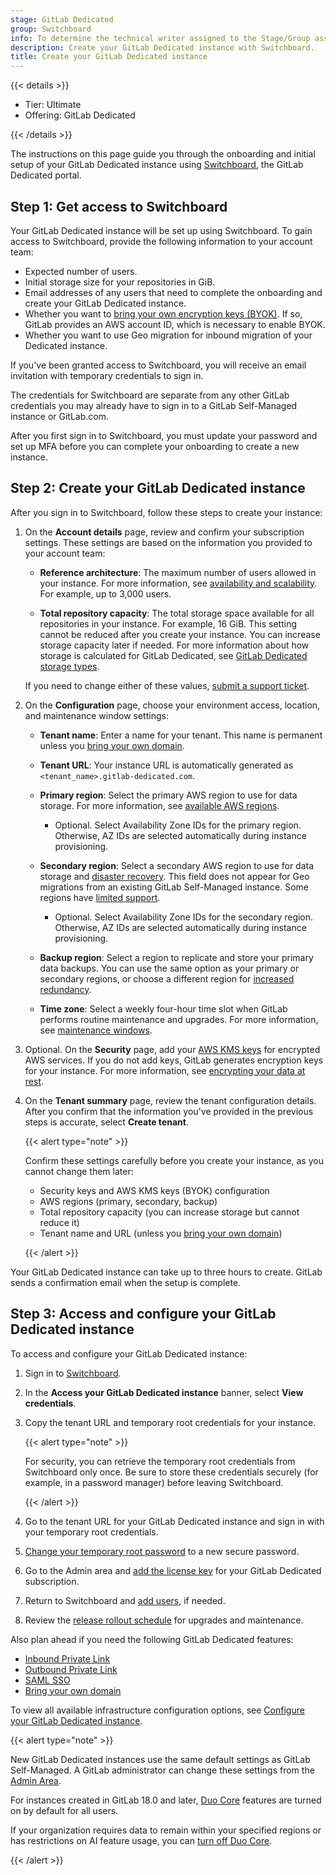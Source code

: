 ```yaml
---
stage: GitLab Dedicated
group: Switchboard
info: To determine the technical writer assigned to the Stage/Group associated with this page, see https://handbook.gitlab.com/handbook/product/ux/technical-writing/#assignments
description: Create your GitLab Dedicated instance with Switchboard.
title: Create your GitLab Dedicated instance
---
```


{{< details >}}

- Tier: Ultimate
- Offering: GitLab Dedicated

{{< /details >}}

The instructions on this page guide you through the onboarding and initial setup of your GitLab Dedicated instance using [Switchboard](https://about.gitlab.com/direction/platforms/switchboard/), the GitLab Dedicated portal.

## Step 1: Get access to Switchboard

Your GitLab Dedicated instance will be set up using Switchboard. To gain access to Switchboard,
provide the following information to your account team:

- Expected number of users.
- Initial storage size for your repositories in GiB.
- Email addresses of any users that need to complete the onboarding and create your GitLab Dedicated instance.
- Whether you want to [bring your own encryption keys (BYOK)](../encryption.md#bring-your-own-key-byok). If so, GitLab provides an AWS account ID, which is necessary to enable BYOK.
- Whether you want to use Geo migration for inbound migration of your Dedicated instance.

If you've been granted access to Switchboard, you will receive an email invitation with temporary
credentials to sign in.

The credentials for Switchboard are separate from any other GitLab credentials you may already have
to sign in to a GitLab Self-Managed instance or GitLab.com.

After you first sign in to Switchboard, you must update your password and set up MFA before you can
complete your onboarding to create a new instance.

## Step 2: Create your GitLab Dedicated instance

After you sign in to Switchboard, follow these steps to create your instance:

1. On the **Account details** page, review and confirm your subscription settings. These settings are based on the information you provided to your account team:

   - **Reference architecture**: The maximum number of users allowed in your instance. For more information, see [availability and scalability](../../../subscriptions/gitlab_dedicated/data_residency_and_high_availability.md#availability-and-scalability). For example, up to 3,000 users.

   - **Total repository capacity**: The total storage space available for all repositories in your instance. For example, 16 GiB. This setting cannot be reduced after you create your instance. You can increase storage capacity later if needed. For more information about how storage is calculated for GitLab Dedicated, see [GitLab Dedicated storage types](storage_types.md).

   If you need to change either of these values, [submit a support ticket](https://support.gitlab.com/hc/en-us/requests/new?ticket_form_id=4414917877650).

1. On the **Configuration** page, choose your environment access, location, and maintenance window settings:

   - **Tenant name**: Enter a name for your tenant. This name is permanent unless you [bring your own domain](../configure_instance/network_security.md#bring-your-own-domain-byod).

   - **Tenant URL**: Your instance URL is automatically generated as `<tenant_name>.gitlab-dedicated.com`.

   - **Primary region**: Select the primary AWS region to use for data storage. For more information, see [available AWS regions](../../../subscriptions/gitlab_dedicated/data_residency_and_high_availability.md#available-aws-regions).
     - Optional. Select Availability Zone IDs for the primary region. Otherwise, AZ IDs are selected automatically during instance provisioning.

   - **Secondary region**: Select a secondary AWS region to use for data storage and [disaster recovery](../disaster_recovery.md). This field does not appear for Geo migrations from an existing GitLab Self-Managed instance. Some regions have [limited support](../../../subscriptions/gitlab_dedicated/data_residency_and_high_availability.md#secondary-regions-with-limited-support).
     - Optional. Select Availability Zone IDs for the secondary region. Otherwise, AZ IDs are selected automatically during instance provisioning.

   - **Backup region**: Select a region to replicate and store your primary data backups.
     You can use the same option as your primary or secondary regions, or choose a different region for [increased redundancy](../../../subscriptions/gitlab_dedicated/data_residency_and_high_availability.md#disaster-recovery).

   - **Time zone**: Select a weekly four-hour time slot when GitLab performs routine
     maintenance and upgrades. For more information, see [maintenance windows](../maintenance.md#maintenance-windows).

1. Optional. On the **Security** page, add your [AWS KMS keys](https://docs.aws.amazon.com/kms/latest/developerguide/overview.html) for encrypted AWS services. If you do not add keys, GitLab generates encryption keys for your instance. For more information, see [encrypting your data at rest](../encryption.md#encrypted-data-at-rest).

1. On the **Tenant summary** page, review the tenant configuration details. After you confirm that the information you've provided in the previous steps is accurate, select  **Create tenant**.

   {{< alert type="note" >}}

   Confirm these settings carefully before you create your instance,
   as you cannot change them later:

   - Security keys and AWS KMS keys (BYOK) configuration
   - AWS regions (primary, secondary, backup)
   - Total repository capacity (you can increase storage but cannot reduce it)
   - Tenant name and URL (unless you [bring your own domain](../configure_instance/network_security.md#bring-your-own-domain-byod))

   {{< /alert >}}

Your GitLab Dedicated instance can take up to three hours to create. GitLab sends a confirmation email when the setup is complete.

## Step 3: Access and configure your GitLab Dedicated instance

To access and configure your GitLab Dedicated instance:

1. Sign in to [Switchboard](https://console.gitlab-dedicated.com/).
1. In the **Access your GitLab Dedicated instance** banner, select **View credentials**.
1. Copy the tenant URL and temporary root credentials for your instance.

   {{< alert type="note" >}}

   For security, you can retrieve the temporary root credentials from Switchboard only once. Be sure to store these credentials securely (for example, in a password manager) before leaving Switchboard.

   {{< /alert >}}

1. Go to the tenant URL for your GitLab Dedicated instance and sign in with your temporary root credentials.
1. [Change your temporary root password](../../../user/profile/user_passwords.md#change-your-password) to a new secure password.
1. Go to the Admin area and [add the license key](../../license_file.md#add-license-in-the-admin-area) for your GitLab Dedicated subscription.
1. Return to Switchboard and [add users](../configure_instance/users_notifications.md#add-switchboard-users), if needed.
1. Review the [release rollout schedule](../releases.md#release-rollout-schedule) for upgrades and maintenance.

Also plan ahead if you need the following GitLab Dedicated features:

- [Inbound Private Link](../configure_instance/network_security.md#inbound-private-link)
- [Outbound Private Link](../configure_instance/network_security.md#outbound-private-link)
- [SAML SSO](../configure_instance/saml.md)
- [Bring your own domain](../configure_instance/network_security.md#bring-your-own-domain-byod)

To view all available infrastructure configuration options, see [Configure your GitLab Dedicated instance](../configure_instance/_index.md).

{{< alert type="note" >}}

New GitLab Dedicated instances use the same default settings as GitLab Self-Managed. A GitLab administrator can change these settings from the [Admin Area](../../admin_area.md).

For instances created in GitLab 18.0 and later, [Duo Core](../../../subscriptions/subscription-add-ons.md#gitlab-duo-core) features are turned on by default for all users.

If your organization requires data to remain within your specified regions or has restrictions on AI feature usage,
you can [turn off Duo Core](../../../user/gitlab_duo/turn_on_off.md#for-an-instance).

{{< /alert >}}
